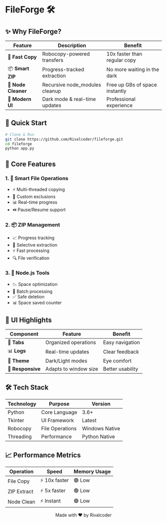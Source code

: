 # FileForge 🛠️

## ✨ Why FileForge?

| Feature | Description | Benefit |
|---------|-------------|---------|
| 🚀 **Fast Copy** | Robocopy-powered transfers | 10x faster than regular copy |
| 📦 **Smart ZIP** | Progress-tracked extraction | No more waiting in the dark |
| 🧹 **Node Cleaner** | Recursive node_modules cleanup | Free up GBs of space instantly |
| 🎨 **Modern UI** | Dark mode & real-time updates | Professional experience |

## 🚀 Quick Start

```bash
# Clone & Run
git clone https://github.com/Rivalcoder/fileforge.git
cd fileforge
python app.py
```

## 💫 Core Features

### 1. 🚀 Smart File Operations
- ⚡ Multi-threaded copying
- 🎯 Custom exclusions
- 📊 Real-time progress
- ⏯️ Pause/Resume support

### 2. 📦 ZIP Management
- 📈 Progress tracking
- 🎯 Selective extraction
- ⚡ Fast processing
- 🔍 File verification

### 3. 🧹 Node.js Tools
- 📉 Space optimization
- 🔄 Batch processing
- ✅ Safe deletion
- 📊 Space saved counter

## 🎨 UI Highlights

| Component | Feature | Benefit |
|-----------|---------|---------|
| 🎯 **Tabs** | Organized operations | Easy navigation |
| 📊 **Logs** | Real-time updates | Clear feedback |
| 🎨 **Theme** | Dark/Light modes | Eye comfort |
| 📱 **Responsive** | Adapts to window size | Better usability |

## 🛠️ Tech Stack

| Technology | Purpose | Version |
|------------|---------|---------|
| Python | Core Language | 3.6+ |
| Tkinter | UI Framework | Latest |
| Robocopy | File Operations | Windows Native |
| Threading | Performance | Python Native |

## 📈 Performance Metrics

| Operation | Speed | Memory Usage |
|-----------|-------|--------------|
| File Copy | ⚡ 10x faster | 🟢 Low |
| ZIP Extract | ⚡ 5x faster | 🟢 Low |
| Node Clean | ⚡ Instant | 🟢 Low |

<div align="center">
  Made with ❤️ by Rivalcoder
</div> 
